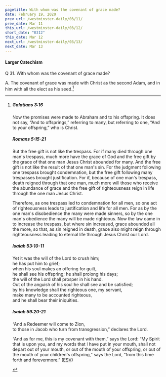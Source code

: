 ```yaml
---
pagetitle: With whom was the covenant of grace made?
date: February 19, 2020
prev_url: /westminster-daily/03/11/
prev_date: Mar 11
this_url: /westminster-daily/03/12/
short_date: "0312"
this_date: Mar 12
next_url: /westminster-daily/03/13/
next_date: Mar 13
---
```


#### Larger Catechism

<span class="q">Q 31.</span> With whom was the covenant of grace made?

<span class="q">A.</span> The covenant of grace was made with Christ as the second Adam, and in him with all the elect as his seed.[^fnref:wlc1]


[^fnref:wlc1]: <div class="esv"><h5>Galatians 3:16</h5> <div class="esv-text"><p id="p48003016.01-1">Now the promises were made to Abraham and to his offspring. It does not say, &#8220;And to offsprings,&#8221; referring to many, but referring to one, &#8220;And to your offspring,&#8221; who is Christ.</p> </div><h5>Romans 5:15-21</h5> <div class="esv-text"><p id="p45005015.01-2">But the free gift is not like the trespass. For if many died through one man's trespass, much more have the grace of God and the free gift by the grace of that one man Jesus Christ abounded for many. And the free gift is not like the result of that one man's sin. For the judgment following one trespass brought condemnation, but the free gift following many trespasses brought justification. For if, because of one man's trespass, death reigned through that one man, much more will those who receive the abundance of grace and the free gift of righteousness reign in life through the one man Jesus Christ.</p>  <p id="p45005018.01-2">Therefore, as one trespass led to condemnation for all men, so one act of righteousness leads to justification and life for all men. For as by the one man's disobedience the many were made sinners, so by the one man's obedience the many will be made righteous. Now the law came in to increase the trespass, but where sin increased, grace abounded all the more, so that, as sin reigned in death, grace also might reign through righteousness leading to eternal life through Jesus Christ our Lord.</p> </div><h5>Isaiah 53:10-11</h5> <div class="esv-text"><div class="block-indent"> <p class="line-group" id="p23053010.01-3">Yet it was the will of the <span class="small-caps">Lord</span> to crush him;<br /> <span class="indent"></span>he has put him to grief;<br /> when his soul makes an offering for guilt,<br /> <span class="indent"></span>he shall see his offspring; he shall prolong his days;<br /> the will of the <span class="small-caps">Lord</span> shall prosper in his hand.<br />  Out of the anguish of his soul he shall see and be satisfied;<br /> by his knowledge shall the righteous one, my servant,<br /> <span class="indent"></span>make many to be accounted righteous,<br /> <span class="indent"></span>and he shall bear their iniquities.</p> </div> </div><h5>Isaiah 59:20-21</h5> <div class="esv-text"><div class="block-indent"> <p class="line-group" id="p23059020.01-4">&#8220;And a Redeemer will come to Zion,<br /> <span class="indent"></span>to those in Jacob who turn from transgression,&#8221; declares the <span class="small-caps">Lord</span>.</p> </div>  <p class="same-paragraph" id="p23059021.01-4">&#8220;And as for me, this is my covenant with them,&#8221; says the <span class="small-caps">Lord</span>: &#8220;My Spirit that is upon you, and my words that I have put in your mouth, shall not depart out of your mouth, or out of the mouth of your offspring, or out of the mouth of your children's offspring,&#8221; says the <span class="small-caps">Lord</span>, &#8220;from this time forth and forevermore.&#8221;  (<a href="http://www.esv.org" class="copyright">ESV</a>)</p> </div> </div>

